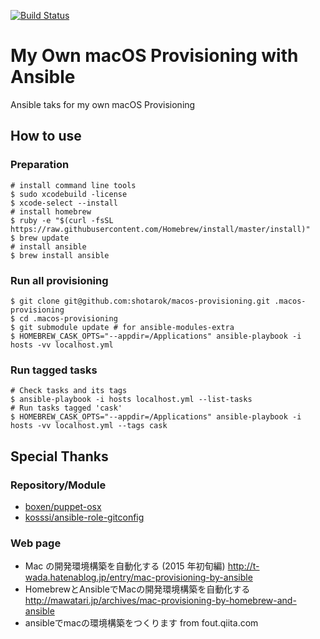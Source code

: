[![Build Status](https://travis-ci.org/shotarok/macos-provisioning.svg?branch=master)](https://travis-ci.org/shotarok/macos-provisioning)

# My Own macOS Provisioning with Ansible

Ansible taks for my own macOS Provisioning

## How to use

### Preparation

```shell
# install command line tools
$ sudo xcodebuild -license
$ xcode-select --install
# install homebrew
$ ruby -e "$(curl -fsSL https://raw.githubusercontent.com/Homebrew/install/master/install)"
$ brew update
# install ansible
$ brew install ansible
```

### Run all provisioning

```shell
$ git clone git@github.com:shotarok/macos-provisioning.git .macos-provisioning
$ cd .macos-provisioning
$ git submodule update # for ansible-modules-extra
$ HOMEBREW_CASK_OPTS="--appdir=/Applications" ansible-playbook -i hosts -vv localhost.yml
```

### Run tagged tasks
```shell
# Check tasks and its tags
$ ansible-playbook -i hosts localhost.yml --list-tasks
# Run tasks tagged 'cask'
$ HOMEBREW_CASK_OPTS="--appdir=/Applications" ansible-playbook -i hosts -vv localhost.yml --tags cask
```

## Special Thanks

### Repository/Module
- [boxen/puppet-osx](https://github.com/boxen/puppet-osx)
- [kosssi/ansible-role-gitconfig](https://github.com/kosssi/ansible-role-gitconfig)

### Web page

- Mac の開発環境構築を自動化する (2015 年初旬編) http://t-wada.hatenablog.jp/entry/mac-provisioning-by-ansible
- HomebrewとAnsibleでMacの開発環境構築を自動化する http://mawatari.jp/archives/mac-provisioning-by-homebrew-and-ansible
- ansibleでmacの環境構築をつくります from fout.qiita.com
